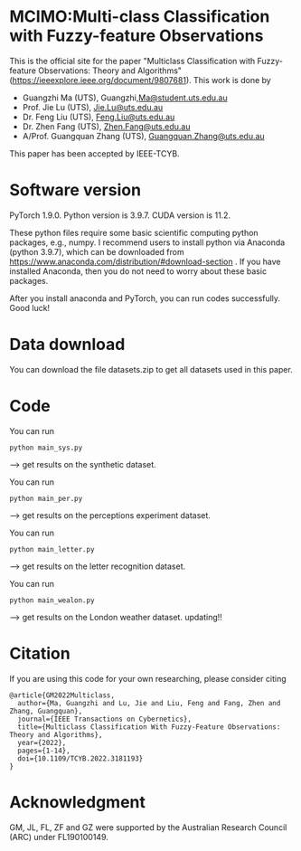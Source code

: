 # MCIMO:Multi-class Classification with Fuzzy-feature Observations
This is the official site for the paper "Multiclass Classification with Fuzzy-feature Observations: Theory and Algorithms"(https://ieeexplore.ieee.org/document/9807681). This work is done by 

- Guangzhi Ma (UTS), Guangzhi,Ma@student.uts.edu.au
- Prof. Jie Lu (UTS), Jie.Lu@uts.edu.au
- Dr. Feng Liu (UTS), Feng.Liu@uts.edu.au
- Dr. Zhen Fang (UTS), Zhen.Fang@uts.edu.au
- A/Prof. Guangquan Zhang (UTS), Guangquan.Zhang@uts.edu.au

This paper has been accepted by IEEE-TCYB.

# Software version
PyTorch 1.9.0. Python version is 3.9.7. CUDA version is 11.2.

These python files require some basic scientific computing python packages, e.g., numpy. I recommend users to install python via Anaconda (python 3.9.7), which can be downloaded from https://www.anaconda.com/distribution/#download-section . If you have installed Anaconda, then you do not need to worry about these basic packages.

After you install anaconda and PyTorch, you can run codes successfully. Good luck!

# Data download
You can download the file datasets.zip to get all datasets used in this paper.

# Code
You can run 
```
python main_sys.py 
```
--> get results on the synthetic dataset.

You can run 
```
python main_per.py 
```
--> get results on the perceptions experiment dataset.

You can run 
```
python main_letter.py 
```
--> get results on the letter recognition dataset.

You can run 
```
python main_wealon.py 
```
--> get results on the London weather dataset.
updating!!

# Citation
If you are using this code for your own researching, please consider citing
```
@article{GM2022Multiclass,
  author={Ma, Guangzhi and Lu, Jie and Liu, Feng and Fang, Zhen and Zhang, Guangquan},
  journal={IEEE Transactions on Cybernetics}, 
  title={Multiclass Classification With Fuzzy-Feature Observations: Theory and Algorithms}, 
  year={2022},
  pages={1-14},
  doi={10.1109/TCYB.2022.3181193}
}
```

# Acknowledgment
GM, JL, FL, ZF and GZ were supported by the Australian Research Council (ARC) under FL190100149.
